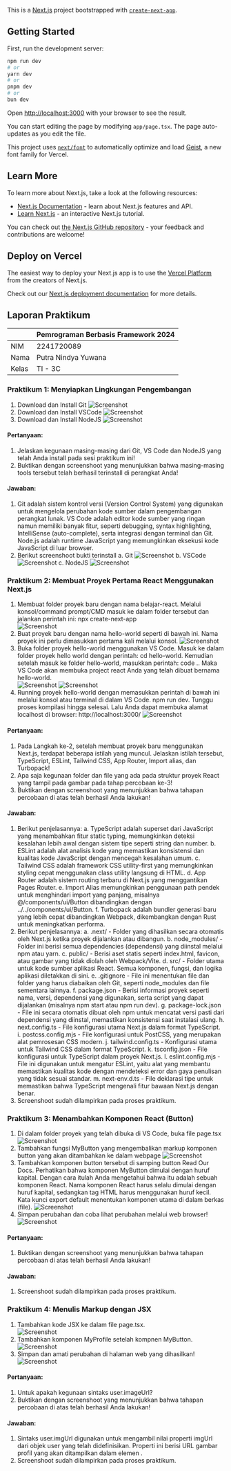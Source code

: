This is a [Next.js](https://nextjs.org) project bootstrapped with [`create-next-app`](https://nextjs.org/docs/app/api-reference/cli/create-next-app).

## Getting Started

First, run the development server:

```bash
npm run dev
# or
yarn dev
# or
pnpm dev
# or
bun dev
```

Open [http://localhost:3000](http://localhost:3000) with your browser to see the result.

You can start editing the page by modifying `app/page.tsx`. The page auto-updates as you edit the file.

This project uses [`next/font`](https://nextjs.org/docs/app/building-your-application/optimizing/fonts) to automatically optimize and load [Geist](https://vercel.com/font), a new font family for Vercel.

## Learn More

To learn more about Next.js, take a look at the following resources:

- [Next.js Documentation](https://nextjs.org/docs) - learn about Next.js features and API.
- [Learn Next.js](https://nextjs.org/learn) - an interactive Next.js tutorial.

You can check out [the Next.js GitHub repository](https://github.com/vercel/next.js) - your feedback and contributions are welcome!

## Deploy on Vercel

The easiest way to deploy your Next.js app is to use the [Vercel Platform](https://vercel.com/new?utm_medium=default-template&filter=next.js&utm_source=create-next-app&utm_campaign=create-next-app-readme) from the creators of Next.js.

Check out our [Next.js deployment documentation](https://nextjs.org/docs/app/building-your-application/deploying) for more details.


## Laporan Praktikum

|  | Pemrograman Berbasis Framework 2024 |
|--|--|
| NIM |  2241720089 |
| Nama |  Putra Nindya Yuwana |
| Kelas | TI - 3C |


### Praktikum 1: Menyiapkan Lingkungan Pengembangan

1. Download dan Install Git
![Screenshot](assets-report\p1-download-git.png)
2. Download dan Install VSCode
![Screenshot](assets-report\p1-download-vscode.png)
3. Download dan Install NodeJS
![Screenshot](assets-report\p1-download-nodejs.png)

#### Pertanyaan:
1.	Jelaskan kegunaan masing-masing dari Git, VS Code dan NodeJS yang telah Anda install pada sesi praktikum ini!
2.	Buktikan dengan screenshoot yang menunjukkan bahwa masing-masing tools tersebut telah berhasil terinstall di perangkat Anda!
#### Jawaban:
1.	Git adalah sistem kontrol versi (Version Control System) yang digunakan untuk mengelola perubahan kode sumber dalam pengembangan perangkat lunak. VS Code adalah editor kode sumber yang ringan namun memiliki banyak fitur, seperti debugging, syntax highlighting, IntelliSense (auto-complete), serta integrasi dengan terminal dan Git. Node.js adalah runtime JavaScript yang memungkinkan eksekusi kode JavaScript di luar browser. 
2.	Berikut screenshoot bukti terinstall
a.	Git
![Screenshot](assets-report\p1-git.png)
b.	VSCode
![Screenshot](assets-report\p1-vscode.png)
c.	NodeJS 
![Screenshot](assets-report\p1-nodejs.png)

### Praktikum 2: Membuat Proyek Pertama React Menggunakan Next.js

1. Membuat folder proyek baru dengan nama belajar-react. Melalui konsol/command prompt/CMD masuk ke dalam folder tersebut dan jalankan perintah ini: npx create-next-app	 
![Screenshot](assets-report\p2-no1.png)
2. Buat proyek baru dengan nama hello-world seperti di bawah ini. Nama proyek ini perlu dimasukkan pertama kali melalui konsol.
![Screenshot](assets-report\p2-no2.png)	 
3. Buka folder proyek hello-world menggunakan VS Code. Masuk ke dalam folder proyek hello world dengan perintah: cd hello-world. Kemudian setelah masuk ke folder hello-world, masukkan perintah: code .. Maka VS Code akan membuka project react Anda yang telah dibuat bernama hello-world.	 
![Screenshot](assets-report\p2-no3a.png)
![Screenshot](assets-report\p2-no3b.png)
4. Running proyek hello-world dengan memasukkan perintah di bawah ini melalui konsol atau terminal di dalam VS Code. npm run dev. Tunggu proses kompilasi hingga selesai. Lalu Anda dapat membuka alamat localhost di browser: http://localhost:3000/
![Screenshot](assets-report\p2-no4.png)

#### Pertanyaan:
1.	Pada Langkah ke-2, setelah membuat proyek baru menggunakan Next.js, terdapat beberapa istilah yang muncul. Jelaskan istilah tersebut, TypeScript, ESLint, Tailwind CSS, App Router, Import alias, dan Turbopack!
2.	Apa saja kegunaan folder dan file yang ada pada struktur proyek React yang tampil pada gambar pada tahap percobaan ke-3!
3.	Buktikan dengan screenshoot yang menunjukkan bahwa tahapan percobaan di atas telah berhasil Anda lakukan!
#### Jawaban:
1.	Berikut penjelasannya:
a.	TypeScript adalah superset dari JavaScript yang menambahkan fitur static typing, memungkinkan deteksi kesalahan lebih awal dengan sistem tipe seperti string dan number.
b.	ESLint adalah alat analisis kode yang memastikan konsistensi dan kualitas kode JavaScript dengan mencegah kesalahan umum.
c.	Tailwind CSS adalah framework CSS utility-first yang memungkinkan styling cepat menggunakan class utility langsung di HTML.
d.	App Router adalah sistem routing terbaru di Next.js yang menggantikan Pages Router.
e.	Import Alias memungkinkan penggunaan path pendek untuk menghindari import yang panjang, misalnya @/components/ui/Button dibandingkan dengan ../../components/ui/Button.
f.	Turbopack adalah bundler generasi baru yang lebih cepat dibandingkan Webpack, dikembangkan dengan Rust untuk meningkatkan performa.
2.	Berikut penjelasannya:
a.	.next/ - Folder yang dihasilkan secara otomatis oleh Next.js ketika proyek dijalankan atau dibangun. 
b.	node_modules/ - Folder ini berisi semua dependencies (dependensi) yang diinstal melalui npm atau yarn. 
c.	public/ - Berisi aset statis seperti index.html, favicon, atau gambar yang tidak diolah oleh Webpack/Vite.
d.	src/ -  Folder utama untuk kode sumber aplikasi React. Semua komponen, fungsi, dan logika aplikasi diletakkan di sini.
e.	.gitignore - File ini menentukan file dan folder yang harus diabaikan oleh Git, seperti node_modules dan file sementara lainnya.
f.	package.json - Berisi informasi proyek seperti nama, versi, dependensi yang digunakan, serta script yang dapat dijalankan (misalnya npm start atau npm run dev).
g.	package-lock.json - File ini secara otomatis dibuat oleh npm untuk mencatat versi pasti dari dependensi yang diinstal, memastikan konsistensi saat instalasi ulang.
h.	next.config.ts - File konfigurasi utama Next.js dalam format TypeScript.
i.	postcss.config.mjs - File konfigurasi untuk PostCSS, yang merupakan alat pemrosesan CSS modern.
j.	tailwind.config.ts - Konfigurasi utama untuk Tailwind CSS dalam format TypeScript.
k.	tsconfig.json - File konfigurasi untuk TypeScript dalam proyek Next.js.
l.	eslint.config.mjs - File ini digunakan untuk mengatur ESLint, yaitu alat yang membantu memastikan kualitas kode dengan mendeteksi error dan gaya penulisan yang tidak sesuai standar.
m.	next-env.d.ts - File deklarasi tipe untuk memastikan bahwa TypeScript mengenali fitur bawaan Next.js dengan benar.
3.	Screenshoot sudah dilampirkan pada proses praktikum.

### Praktikum 3: Menambahkan Komponen React (Button)

1. Di dalam folder proyek yang telah dibuka di VS Code, buka file page.tsx
![Screenshot](assets-report\p3-no1.png)	 
2. Tambahkan fungsi MyButton yang mengembalikan markup komponen button yang akan ditambahkan ke dalam webpage
![Screenshot](assets-report\p3-no2.png)	 
3. Tambahkan komponen button tersebut di samping button Read Our Docs. Perhatikan bahwa komponen MyButton dimulai dengan huruf kapital. Dengan cara itulah Anda mengetahui bahwa itu adalah sebuah komponen React. Nama komponen React harus selalu dimulai dengan huruf kapital, sedangkan tag HTML harus menggunakan huruf kecil. Kata kunci export default menentukan komponen utama di dalam berkas (file).	
![Screenshot](assets-report\p3-no3.png)	 
4. Simpan perubahan dan coba lihat perubahan melalui web browser!	 
![Screenshot](assets-report\p3-no4.png)	 

#### Pertanyaan:
1.	Buktikan dengan screenshoot yang menunjukkan bahwa tahapan percobaan di atas telah berhasil Anda lakukan!
#### Jawaban:
1.	Screenshoot sudah dilampirkan pada proses praktikum.

### Praktikum 4: Menulis Markup dengan JSX

1. Tambahkan kode JSX ke dalam file page.tsx.	 
![Screenshot](assets-report\p4-no1.png)	 
2. Tambahkan komponen MyProfile setelah kompnen MyButton.	 
![Screenshot](assets-report\p4-no2.png)
3. Simpan dan amati perubahan di halaman web yang dihasilkan!	 
![Screenshot](assets-report\p4-no3.png)

#### Pertanyaan:
1.	Untuk apakah kegunaan sintaks user.imageUrl?
2.	Buktikan dengan screenshoot yang menunjukkan bahwa tahapan percobaan di atas telah berhasil Anda lakukan!
#### Jawaban:
1.	Sintaks user.imgUrl digunakan untuk mengambil nilai properti imgUrl dari objek user yang telah didefinisikan. Properti ini berisi URL gambar profil yang akan ditampilkan dalam elemen <img>.
2.	Screenshoot sudah dilampirkan pada proses praktikum.
